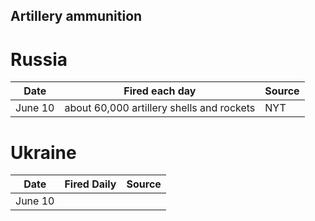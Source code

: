 ## Artillery ammunition

# Russia

| Date | Fired each day | Source |
| --- | --- | --- |
| June 10 | about 60,000 artillery shells and rockets | NYT |



# Ukraine

| Date | Fired Daily | Source
| --- | --- | --- |
| June 10 | | |

